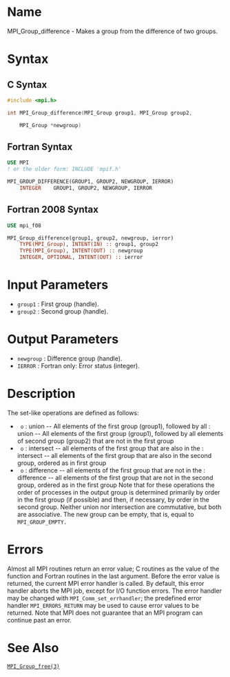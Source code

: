 # Name

MPI_Group_difference  - Makes a group from the difference of two
groups.

# Syntax

## C Syntax

```c
#include <mpi.h>

int MPI_Group_difference(MPI_Group group1, MPI_Group group2,

    MPI_Group *newgroup)
```

## Fortran Syntax

```fortran
USE MPI
! or the older form: INCLUDE 'mpif.h'

MPI_GROUP_DIFFERENCE(GROUP1, GROUP2, NEWGROUP, IERROR)
    INTEGER    GROUP1, GROUP2, NEWGROUP, IERROR
```

## Fortran 2008 Syntax

```fortran
USE mpi_f08

MPI_Group_difference(group1, group2, newgroup, ierror)
    TYPE(MPI_Group), INTENT(IN) :: group1, group2
    TYPE(MPI_Group), INTENT(OUT) :: newgroup
    INTEGER, OPTIONAL, INTENT(OUT) :: ierror
```


# Input Parameters

* `group1` : First group (handle).
* `group2` : Second group (handle).

# Output Parameters

* `newgroup` : Difference group (handle).
* `IERROR` : Fortran only: Error status (integer).

# Description

The set-like operations are defined as follows:
* ` o` : union -- All elements of the first group (group1), followed by all
:   union -- All elements of the first group (group1), followed by all
    elements of second group (group2) that are not in the first group
* ` o` : intersect -- all elements of the first group that are also in the
:   intersect -- all elements of the first group that are also in the
    second group, ordered as in first group
* ` o` : difference -- all elements of the first group that are not in the
:   difference -- all elements of the first group that are not in the
    second group, ordered as in the first group
Note that for these operations the order of processes in the output
group is determined primarily by order in the first group (if possible)
and then, if necessary, by order in the second group. Neither union nor
intersection are commutative, but both are associative.
The new group can be empty, that is, equal to `MPI_GROUP_EMPTY.`

# Errors

Almost all MPI routines return an error value; C routines as the value
of the function and Fortran routines in the last argument.
Before the error value is returned, the current MPI error handler is
called. By default, this error handler aborts the MPI job, except for
I/O function errors. The error handler may be changed with
`MPI_Comm_set_errhandler`; the predefined error handler `MPI_ERRORS_RETURN`
may be used to cause error values to be returned. Note that MPI does not
guarantee that an MPI program can continue past an error.

# See Also

[`MPI_Group_free(3)`](./?file=MPI_Group_free.md)
